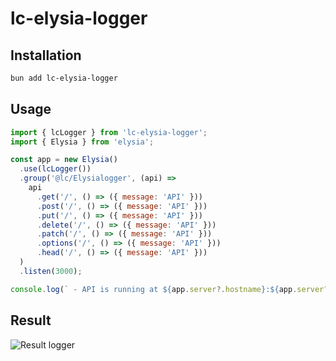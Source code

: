 # lc-elysia-logger

## Installation

```bash
bun add lc-elysia-logger
```

## Usage

```js
import { lcLogger } from 'lc-elysia-logger';
import { Elysia } from 'elysia';

const app = new Elysia()
  .use(lcLogger())
  .group('@lc/Elysialogger', (api) =>
    api
      .get('/', () => ({ message: 'API' }))
      .post('/', () => ({ message: 'API' }))
      .put('/', () => ({ message: 'API' }))
      .delete('/', () => ({ message: 'API' }))
      .patch('/', () => ({ message: 'API' }))
      .options('/', () => ({ message: 'API' }))
      .head('/', () => ({ message: 'API' }))
  )  
  .listen(3000);

console.log(` - API is running at ${app.server?.hostname}:${app.server?.port}`);

```

## Result

![Result logger](https://github.com/luis-tenorio-code/lc-elysia-logger/blob/master/result.png?raw=true)
